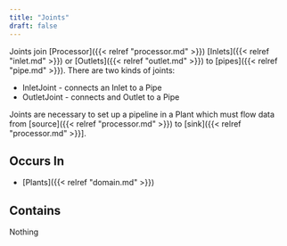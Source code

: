 ```yaml
---
title: "Joints"
draft: false
---
```


Joints join [Processor]({{< relref "processor.md" >}}) 
[Inlets]({{< relref "inlet.md" >}}) or 
[Outlets]({{< relref "outlet.md" >}}) to 
[pipes]({{< relref "pipe.md" >}}). There are two kinds of joints: 
* InletJoint - connects an Inlet to a Pipe
* OutletJoint - connects and Outlet to a Pipe

Joints are necessary to set up a pipeline in a Plant which must flow data 
from [source]({{< relref "processor.md" >}}) to 
[sink]({{< relref "processor.md" >}}]. 

## Occurs In

* [Plants]({{< relref "domain.md" >}})

## Contains
Nothing

